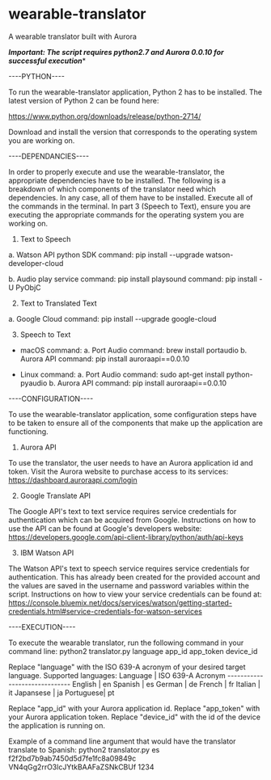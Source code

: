 # wearable-translator
A wearable translator built with Aurora

*********Important: The script requires python2.7 and Aurora 0.0.10 for successful execution**********

----PYTHON----

To run the wearable-translator application, Python 2 has to be installed. The latest version of Python 2 can be found here:

  https://www.python.org/downloads/release/python-2714/
 
Download and install the version that corresponds to the operating system you are working on.



----DEPENDANCIES----

In order to properly execute and use the wearable-translator, the appropriate dependencies have to be installed.
The following is a breakdown of which components of the translator need which dependencies. In any case, all of them have to be installed. Execute all of the commands in the terminal. In part 3 (Speech to Text), ensure you are executing the appropriate commands for the operating system you are working on.

1. Text to Speech

  a. Watson API python SDK
    command: pip install --upgrade watson-developer-cloud

  b. Audio play service
    command: pip install playsound
    command: pip install -U PyObjC


2. Text to Translated Text

  a. Google Cloud
    command: pip install --upgrade google-cloud
    
    
3. Speech to Text

  - macOS command:
    a. Port Audio 
      command: brew install portaudio
    b. Aurora API
      command: pip install auroraapi==0.0.10

  - Linux command:
    a. Port Audio
      command: sudo apt-get install python-pyaudio
    b. Aurora API
      command: pip install auroraapi==0.0.10



----CONFIGURATION----

To use the wearable-translator application, some configuration steps have to be taken to ensure all of the components that make up the application are functioning.

1. Aurora API

  To use the translator, the user needs to have an Aurora application id and token. Visit the Aurora website to purchase access to its services:
    https://dashboard.auroraapi.com/login


2. Google Translate API

  The Google API's text to text service requires service credentials for authentication which can be acquired from Google. Instructions on how to use the API can be found at Google's developers website:
    https://developers.google.com/api-client-library/python/auth/api-keys


3. IBM Watson API

  The Watson API's text to speech service requires service credentials for authentication. This has already been created for the provided account and the values are saved in the username and password variables within the script. Instructions on how to view your service credentials can be found at: 
    https://console.bluemix.net/docs/services/watson/getting-started-credentials.html#service-credentials-for-watson-services


----EXECUTION----

To execute the wearable translator, run the following command in your command line:
  python2 translator.py language app_id app_token device_id
 
Replace "language" with the ISO 639-A acronym of your desired target language.
  Supported languages:
                        Language  |  ISO 639-A Acronym
                        ------------------------------
                        English   |   en
                        Spanish   |   es
                        German    |   de
                        French    |   fr
                        Italian   |   it
                        Japansese |   ja
                        Portuguese|   pt                        
                        
Replace "app_id" with your Aurora application id.
Replace "app_token" with your Aurora application token.
Replace "device_id" with the id of the device the application is running on.

Example of a command line argument that would have the translator translate to Spanish:
  python2 translator.py es f2f2bd7b9ab7450d5d7fe1fc8a09849c VN4qGg2rrO3lcJYtkBAAFaZSNkCBUf 1234
